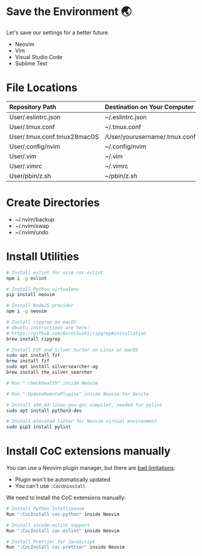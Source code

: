 # Save the Environment 🌏
Let's save our settings for a better future.
  * Neovim
  * Vim
  * Visual Studio Code
  * Sublime Text


# File Locations
| Repository Path                    | Destination on Your Computer        |
| :--------------------------------- | :---------------------------------- |
| User/.eslintrc.json                | ~/.eslintrc.json                    |
| User/.tmux.conf                    | ~/.tmux.conf                        |
| User/.tmux.conf.tmux28macOS        | /User/yourusername/.tmux.conf       |
| User/.config/nvim                  | ~/.config/nvim                      |
| User/.vim                          | ~/.vim                              |
| User/.vimrc                        | ~/.vimrc                            |
| User/pbin/z.sh                     | ~/pbin/z.sh                         |


# Create Directories
 * ~/.nvim/backup
 * ~/.nvim/swap
 * ~/.nvim/undo

# Install Utilities
```bash
# Install eslint for nvim coc-eslint
npm i -g eslint

# Install Python virtualenv
pip install neovim

# Install NodeJS provider
npm i -g neovim

# Install ripgrep on macOS
# Ubuntu instructions are here:
# https://github.com/BurntSushi/ripgrep#installation
brew install ripgrep

# Install FZF and Silver Surfer on Linux or macOS
sudo apt install fzf
brew install fzf
sudo apt install silversearcher-ag
brew install the_silver_searcher

# Run ":checkhealth" inside Neovim

# Run ":UpdateRemotePlugins" inside Neovim for Denite

# Install x86_64-linux-gnu-gcc compiler, needed for pylint
sudo apt install python3-dev

# Install elevated linter for Neovim virtual environment
sudo pip3 install pylint
```
# Install CoC extensions manually
 You can use a Neovim plugin manager, but there are [bad limitations](https://github.com/neoclide/coc.nvim/wiki/Using-coc-extensions#use-vims-plugin-manager-for-coc-extension):
  - Plugin won't be automatically updated
  - You can't use `:CocUninstall`

We need to install the CoC extensions manually:
```bash
# Install Python IntelliSense
Run ":CocInstall coc-python" inside Neovim

# Install vscode-eslint support
Run ":CocInstall coc-eslint" inside Neovim

# Install Prettier for JavaScript
Run ":CocInstall coc-prettier" inside Neovim
```
